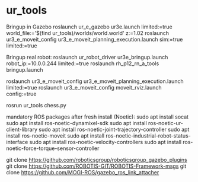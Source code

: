 # ur_tools


Bringup in Gazebo
roslaunch ur_e_gazebo ur3e.launch limited:=true world_file:='$(find ur_tools)/worlds/world.world' z:=1.02
roslaunch ur3_e_moveit_config ur3_e_moveit_planning_execution.launch sim:=true limited:=true

Bringup real robot:
roslaunch ur_robot_driver ur3e_bringup.launch robot_ip:=10.0.0.244 limited:=true
roslaunch rh_p12_rn_a_tools bringup.launch

roslaunch ur3_e_moveit_config ur3_e_moveit_planning_execution.launch limited:=true
roslaunch ur3_e_moveit_config moveit_rviz.launch config:=true

rosrun ur_tools chess.py


mandatory ROS packages after fresh install (Noetic):
sudo apt install socat
sudo apt install ros-noetic-dynamixel-sdk
sudo apt install ros-noetic-ur-client-library
sudo apt install ros-noetic-joint-trajectory-controller
sudo apt install ros-noetic-moveit
sudo apt install ros-noetic-industrial-robot-status-interface
sudo apt install ros-noetic-velocity-controllers
sudo apt install ros-noetic-force-torque-sensor-controller

git clone https://github.com/roboticsgroup/roboticsgroup_gazebo_plugins
git clone https://github.com/ROBOTIS-GIT/ROBOTIS-Framework-msgs
git clone https://github.com/MOGI-ROS/gazebo_ros_link_attacher